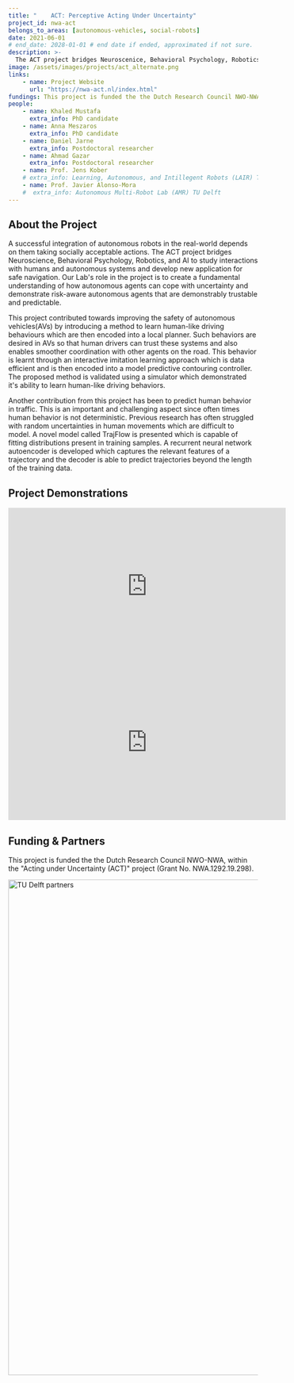 ```yaml
---
title: "	ACT: Perceptive Acting Under Uncertainty"
project_id: nwa-act
belongs_to_areas: [autonomous-vehicles, social-robots]
date: 2021-06-01
# end_date: 2028-01-01 # end date if ended, approximated if not sure.
description: >-
  The ACT project bridges Neuroscenice, Behavioral Psychology, Robotics, and AI to study interactions with humans and autonomous systems and develop new application for safe navigation. Our Lab's role in the project is to create a fundamental understanding of how autonomous agents can cope with uncertainty and demonstrate risk-aware autonomous agents that are demonstrably trustable and predictable.
image: /assets/images/projects/act_alternate.png
links:
    - name: Project Website
      url: "https://nwa-act.nl/index.html"
fundings: This project is funded the the Dutch Research Council NWO-NWA, within the "Acting under Uncertainty (ACT)" project (Grant No. NWA.1292.19.298). 
people:
    - name: Khaled Mustafa 
      extra_info: PhD candidate
    - name: Anna Meszaros
      extra_info: PhD candidate
    - name: Daniel Jarne
      extra_info: Postdoctoral researcher
    - name: Ahmad Gazar
      extra_info: Postdoctoral researcher
    - name: Prof. Jens Kober
    # extra_info: Learning, Autonomous, and Intillegent Robots (LAIR) TU Delft
    - name: Prof. Javier Alonso-Mora
    #  extra_info: Autonomous Multi-Robot Lab (AMR) TU Delft
---
```

<!-- # Here you put the main body of the page, in markdown. You can also mix in html, or change this .md to .html -->
## About the Project
A successful integration of autonomous robots in the real-world depends on them taking socially acceptable actions. The ACT project bridges Neuroscience, Behavioral Psychology, Robotics, and AI to study interactions with humans and autonomous systems and develop new application for safe navigation. Our Lab's role in the project is to create a fundamental understanding of how autonomous agents can cope with uncertainty and demonstrate risk-aware autonomous agents that are demonstrably trustable and predictable.

This project contributed towards improving the safety of autonomous vehicles(AVs) by introducing a method to learn human-like driving behaviours which are then encoded into a local planner. Such behaviors are desired in AVs so that human drivers can trust these systems and also enables smoother coordination with other agents on the road. This behavior is learnt through an interactive imitation learning approach which is data efficient and is then encoded into a model predictive contouring controller. The proposed method is validated using a simulator which demonstrated it's ability to learn human-like driving behaviors. 

Another contribution from this project has been to predict human behavior in traffic. This is an important and challenging aspect since often times human behavior is not deterministic. Previous research has often struggled with random uncertainties in human movements which are difficult to model. A novel model called TrajFlow is presented which is capable of fitting distributions present in training samples. A recurrent neural network autoencoder is developed which captures the relevant features of a trajectory and the decoder is able to predict trajectories beyond the length of the training data. 
  

## Project Demonstrations

<div class="video-wrapper ratio ratio-16x9"> 
  <iframe width="560" height="315" src="https://www.youtube.com/embed/UmbrTs14BnU?si=7lgawQiG1Il2TV9g&mute=1" title="YouTube video player" frameborder="0" allow="accelerometer; autoplay; clipboard-write; encrypted-media; gyroscope; picture-in-picture; web-share" referrerpolicy="strict-origin-when-cross-origin" allowfullscreen></iframe>
</div>
<div class="video-wrapper ratio ratio-16x9">  
  <iframe width="560" height="315" src="https://www.youtube.com/embed/xPomLRHs-II?si=20t0JYx8X6RMxBLb&mute=1" title="YouTube video player" frameborder="0" allow="accelerometer; autoplay; clipboard-write; encrypted-media; gyroscope; picture-in-picture; web-share" referrerpolicy="strict-origin-when-cross-origin" allowfullscreen></iframe>
</div>

## Funding & Partners

This project is funded the the Dutch Research Council NWO-NWA, within the "Acting under Uncertainty (ACT)" project (Grant No. NWA.1292.19.298). 

<img class="img-fluid" src="{% include fix_link.html link='/assets/images/projects/ACT-NWA/partners.png' %}" alt="TU Delft partners" style="height: auto; width: 1000px;">

